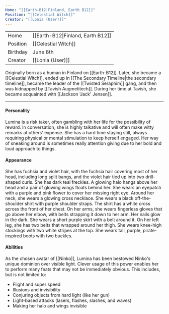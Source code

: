 ```yaml
---
Home: "[[Earth-B12|Finland, Earth B12]]"
Position: "[[Celestial Witch]]"
Creator: "[[Lonia (User)]]"
---
```



|          |                                   |
| -------- | --------------------------------- |
| Home     | [[Earth-B12\|Finland, Earth B12]] |
| Position | [[Celestial Witch]]               |
| Birthday | June 8th                          |
| Creator  | [[Lonia (User)]]                         |

Originally born as a human in Finland on [[Earth-B12]]. Later, she became a [[Celestial Witch]], ended up in [[The Secondary Timeline|the secondary timeline]], became the leader of the [[Twisted Seraphim]] gang, and then was kidnapped by [[Tavish Augmetitech]]. During her time at Tavish, she became acquainted with [[Jackson 'Jack' Jensen]].

--- 
#### Personality
Lumina is a risk taker, often gambling with her life for the possibility of reward. In conversation, she is highly talkative and will often make witty remarks at others' expense. She has a hard time staying still, always requiring physical or mental stimulation to keep herself engaged. 
Her way of sneaking around is sometimes really attention giving due to her bold and loud approach to things.

#### Appearance
She has fuchsia and violet hair, with the fuchsia hair covering most of her head, including long split bangs, and the violet hair tied up into two drill-shaped curls. She has dark teal freckles. A glowing halo hangs above her head and a pair of glowing wings floats behind her. She wears an eyepatch with a purple and pink flower to cover her missing right eye. 
Around her neck, she wears a glowing cross necklace. She wears a black off-the-shoulder shirt with purple shoulder straps. The shirt has a white cross across the front of her chest. On her arms, she wears fingerless gloves that go above her elbow, with belts strapping it down to her arm. Her nails glow in the dark. She wears a short purple skirt with a belt around it. On her left leg, she has two belts that wrapped around her thigh. She wears knee-high stockings with two white stripes at the top. She wears tall, purple, pirate-inspired boots with two buckles. 

#### Abilities
As the chosen avatar of [[Ninko]], Lumina has been bestowed Ninko's unique dominion over visible light. Clever usage of this power enables her to perform many feats that may not be immediately obvious. This includes, but is not limited to:  
- Flight and super speed
- Illusions and invisibility
- Conjuring objects from hard light (like her gun)
- Light-based attacks (lasers, flashes, slashes, and waves)
- Making her halo and wings invisible
